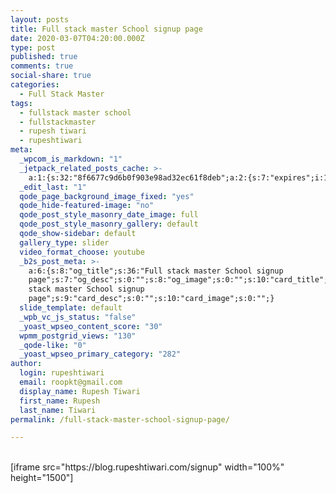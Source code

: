 ```yaml
---
layout: posts
title: Full stack master School signup page
date: 2020-03-07T04:20:00.000Z
type: post
published: true
comments: true
social-share: true
categories:
  - Full Stack Master
tags:
  - fullstack master school
  - fullstackmaster
  - rupesh tiwari
  - rupeshtiwari
meta:
  _wpcom_is_markdown: "1"
  _jetpack_related_posts_cache: >-
    a:1:{s:32:"8f6677c9d6b0f903e98ad32ec61f8deb";a:2:{s:7:"expires";i:1601700382;s:7:"payload";a:3:{i:0;a:1:{s:2:"id";i:3163;}i:1;a:1:{s:2:"id";i:3130;}i:2;a:1:{s:2:"id";i:3157;}}}}
  _edit_last: "1"
  qode_page_background_image_fixed: "yes"
  qode_hide-featured-image: "no"
  qode_post_style_masonry_date_image: full
  qode_post_style_masonry_gallery: default
  qode_show-sidebar: default
  gallery_type: slider
  video_format_choose: youtube
  _b2s_post_meta: >-
    a:6:{s:8:"og_title";s:36:"Full stack master School signup
    page";s:7:"og_desc";s:0:"";s:8:"og_image";s:0:"";s:10:"card_title";s:36:"Full
    stack master School signup
    page";s:9:"card_desc";s:0:"";s:10:"card_image";s:0:"";}
  slide_template: default
  _wpb_vc_js_status: "false"
  _yoast_wpseo_content_score: "30"
  wpmm_postgrid_views: "130"
  _qode-like: "0"
  _yoast_wpseo_primary_category: "282"
author:
  login: rupeshtiwari
  email: roopkt@gmail.com
  display_name: Rupesh Tiwari
  first_name: Rupesh
  last_name: Tiwari
permalink: /full-stack-master-school-signup-page/

---
```


<p><!-- wp:shortcode --><br />
[iframe src="https://blog.rupeshtiwari.com/signup" width="100%" height="1500"]<br />
<!-- /wp:shortcode --></p>
